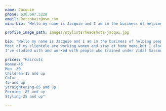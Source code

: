 ```yaml
---
name: Jacquie
phone: 630.697.5220
email: Retrohair@msn.com
mini-bio: "Hello my name is Jacquie and I am in the business of helping people feel good about themselves. I have over 25 years of experience in coloring,cutting,straightening and perming peoples hair."

profile_image_path: images/stylists/headshots-jacqui.jpg

bio: "Hello my name is Jacquie and I am in the business of helping people feel good about themselves. I have over 25 years of experience in coloring,cutting,straightening and perming peoples hair. 
Most of my clientele are working women and stay at home moms,but I also cut and style men and children's hair.
I've studied with and worked with people who trained under Vidal Sassoon. I'm continually working to stay current in my craft in order to bring you the must up to date and flattering looks."

prices: "Haircuts
Women-45
Men -30
Children-15 and up
Color
45-and up
Straightening-85 and up
Perming -85 and up
Styling-25 and up"

---
```



